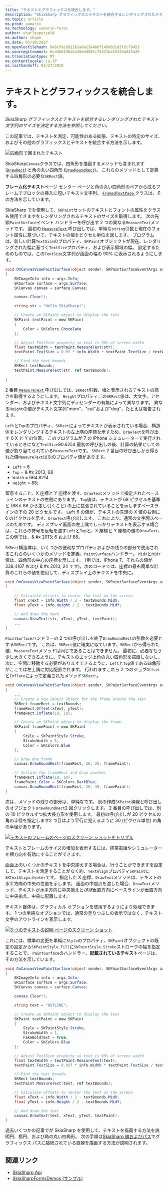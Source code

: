 ```yaml
---
title: "テキストとグラフィックスを統合します。"
description: "SkiaSharp グラフィックスとテキストを統合するレンダリングされたテキスト文字列のサイズを決定する方法を参照してください。"
ms.topic: article
ms.prod: xamarin
ms.technology: xamarin-forms
author: charlespetzold
ms.author: chape
ms.date: 03/10/2017
ms.openlocfilehash: 9a8cfac8911b1a8a13a4b6f149d02cd2f2c78453
ms.sourcegitcommit: 6cd40d190abe38edd50fc74331be15324a845a28
ms.translationtype: MT
ms.contentlocale: ja-JP
ms.lasthandoff: 02/27/2018
---
```

# <a name="integrating-text-and-graphics"></a>テキストとグラフィックスを統合します。

_SkiaSharp グラフィックスとテキストを統合するレンダリングされたテキスト文字列のサイズを決定する方法を参照してください。_

この記事では、テキストを測定、可能性のある拡張、テキストの特定のサイズ、およびその他のグラフィックスとテキストを統合する方法を示します。

![](text-images/textandgraphicsexample.png "四角形で囲まれたテキスト")

SkiaSharp`Canvas`クラスでは、四角形を描画するメソッドも含まれます ([`DrawRect`](https://developer.xamarin.com/api/member/SkiaSharp.SKCanvas.DrawRect/p/SkiaSharp.SKRect/SkiaSharp.SKPaint/)) と角の丸い四角形 ([`DrawRoundRect`](https://developer.xamarin.com/api/member/SkiaSharp.SKCanvas.DrawRoundRect/p/SkiaSharp.SKRect/System.Single/System.Single/SkiaSharp.SKPaint/))。 これらのメソッドとして定義する四角形の必要な`SKRect`値。

**フレーム化テキスト**ページ センター ページと角の丸い四角形のペアから成るフレームでブロックの挿入に短いテキスト文字列。 [ `FramedTextPage` ](https://github.com/xamarin/xamarin-forms-samples/blob/master/SkiaSharpForms/SkiaSharpFormsDemos/SkiaSharpFormsDemos/SkiaSharpFormsDemos/Basics/FramedTextPage.cs)クラスは、その方法を示しています。

SkiaSharp でを使用して、`SKPaint`セットのテキストとフォントの属性をクラスも使用できますをレンダリングされるテキストのサイズを取得します。 次の先頭`PaintSurface`イベント ハンドラーを呼び出す 2 つの異なる`MeasureText`メソッドです。 最初の[ `MeasureText` ](https://developer.xamarin.com/api/member/SkiaSharp.SKPaint.MeasureText/p/System.String/)呼び出しでは、単純な`string`引数と現在のフォント属性に基づいて、テキストの幅をピクセル単位を返します。 プログラムは、新しい計算`TextSize`のプロパティ、`SKPaint`オブジェクトが現在、レンダリングされた幅に基づく`TextSize`プロパティ、および表示領域の幅。 設定するためのものでは、この`TextSize`文字列が画面の幅の 90% に表示されるようにします。

```csharp
void OnCanvasViewPaintSurface(object sender, SKPaintSurfaceEventArgs args)
{
    SKImageInfo info = args.Info;
    SKSurface surface = args.Surface;
    SKCanvas canvas = surface.Canvas;

    canvas.Clear();

    string str = "Hello SkiaSharp!";

    // Create an SKPaint object to display the text
    SKPaint textPaint = new SKPaint
    {
        Color = SKColors.Chocolate
    };

    // Adjust TextSize property so text is 90% of screen width
    float textWidth = textPaint.MeasureText(str);
    textPaint.TextSize = 0.9f * info.Width * textPaint.TextSize / textWidth;

    // Find the text bounds
    SKRect textBounds;
    textPaint.MeasureText(str, ref textBounds);
    ...
}
```

2 番目[ `MeasureText` ](https://developer.xamarin.com/api/member/SkiaSharp.SKPaint.MeasureText/p/System.String/SkiaSharp.SKRect@/)呼び出しでは、`SKRect`引数、幅と表示されるテキストの高さを取得するようにします。 `Height`プロパティこの`SKRect`値は、大文字、アセンダー、およびテキスト文字列にディセンダーの有無によって異なります。 異なる`Height`の値がテキスト文字列"mom"、"cat"および"dog"、たとえば報告されます。

`Left`と`Top`のプロパティ、`SKRect`によってテキストが表示されている場合、構造体をレンダリングするテキストの左上隅の座標を示すため、`DrawText`を呼び出す 0 X と Y の位置。 このプログラムが 7 の iPhone シミュレーターで実行されているときになど`TextSize`90.6254 最初の呼び出しの後、計算の結果としての値が割り当てられている`MeasureText`です。 `SKRect` 2 番目の呼び出しから得られた値`MeasureText`は次のプロパティ値があります。

- `Left` = 6
- `Top` = & #x 2013; 68
- `Width` = 664.8214
- `Height` = 88;

留意すること、X 座標と Y 座標を渡す、`DrawText`メソッドで指定されたベースラインのテキストの左側にあります。 `Top`値は、テキストが 68 ピクセルを基準と (68 it 88 から差し引くこと) の上に拡張されていることを示しますベースラインの下の 20 ピクセルです。 `Left` 6 の値が、テキストの先頭の X 値の右側に 6 のピクセルを示す、`DrawText`呼び出します。 これにより、通常の文字間スペースのためです。 ディスプレイ画面の左上隅でしっかりテキストを表示する場合は、これらの符号を反転を渡す`Left`と`Top`と、X 座標と Y 座標の値の`DrawText`、この例では、& #x 2013; 6 および 68。

`SKRect`構造体は、いくつかの便利なプロパティおよびの残りの部分で使用されるこれらのいくつかのメソッドを定義、`PaintSurface`ハンドラー。 `MidX`と`MidY`値は、四角形の中心の座標を示します。 (例では、iPhone 7、それらの値が 338.4107 および & #x 2013; 24 です)。次のコードでは、座標の最も簡単な計算のこれらの値を使用して、ディスプレイ上のテキストを中央に。

```csharp
void OnCanvasViewPaintSurface(object sender, SKPaintSurfaceEventArgs args)
{
    ...
    // Calculate offsets to center the text on the screen
    float xText = info.Width / 2 - textBounds.MidX;
    float yText = info.Height / 2 - textBounds.MidY;

    // And draw the text
    canvas.DrawText(str, xText, yText, textPaint);
    ...
}
```

`PaintSurface`ハンドラーの 2 つの呼び出しを終了`DrawRoundRect`の引数を必要とする`SKRect`です。 これは、`SKRect`値に確実に似ています、`SKRect`から得られた値、`MeasureText`メソッドは同じであることはできません。 最初に、必要なもう少し大きくできるように、テキストのエッジ上角の丸い四角形を描画しないし、次に、空間に移動する必要がありますできるように、`Left`と`Top`値である四角形がここでは左上隅に対応配置されます。 行われますこれら 2 つのジョブ`Offset`と`Inflate`によって定義されたメソッド`SKRect`:。

```csharp
void OnCanvasViewPaintSurface(object sender, SKPaintSurfaceEventArgs args)
{
    ...
    // Create a new SKRect object for the frame around the text
    SKRect frameRect = textBounds;
    frameRect.Offset(xText, yText);
    frameRect.Inflate(10, 10);

    // Create an SKPaint object to display the frame
    SKPaint framePaint = new SKPaint
    {
        Style = SKPaintStyle.Stroke,
        StrokeWidth = 5,
        Color = SKColors.Blue
    };

    // Draw one frame
    canvas.DrawRoundRect(frameRect, 20, 20, framePaint);

    // Inflate the frameRect and draw another
    frameRect.Inflate(10, 10);
    framePaint.Color = SKColors.DarkBlue;
    canvas.DrawRoundRect(frameRect, 30, 30, framePaint);
}
```

次は、メソッドの残りの部分は、単純なです。 別の作成`SKPaint`枠線と呼び出しのオブジェクト`DrawRoundRect`2 回クリックします。 2 番目の呼び出しでは、別の 10 ピクセルずつ拡大長方形を使用します。 最初の呼び出しが 20 ピクセルの角の半径を指定します2 つ目はよう平行に見えるように 30 (ピクセル単位) の角の半径があります。

 [![](text-images/framedtext-small.png "テキストのフレームのページのスクリーン ショットをトリプル")](text-images/framedtext-large.png "フレーム化テキスト ページのトリプル スクリーン ショット")

テキストとフレームのサイズの増加を表示するには、携帯電話やシミュレーターを横方向を有効にすることができます。

画面上のいくつかのテキストを中央揃えする場合は、行うことができますを設定して、テキストを測定することがなく約、`TextAlign`プロパティ`SKPaint`に`SKTextAlign.Center`です。 指定した X 座標、`DrawText`メソッドは、テキストの水平方向の中央の位置を示します。 画面の中間点を渡した場合、`DrawText`メソッド、テキストが水平方向に中央揃えと*ほぼ*垂直方向にベースラインが垂直方向に中央揃え、中央に配置します。

テキスト自体は、グラフィカル オプションを使用するようにより処理できます。 1 つの単純なオプションでは、通常の塗りつぶしの表示ではなく、テキスト文字のアウトラインを表示します。

[![](text-images/outlinedtext-small.png "3 つのテキストの説明 ページのスクリーン ショット")](text-images/outlinedtext-large.png "3 つのテキストの説明 ページのスクリーン ショット")

これには、標準の変更を単純に`Style`のプロパティ、`SKPaint`オブジェクトの既定の設定から`SKPaintStyle.Fill`に`SKPaintStyle.Stroke`ストロークの幅を指定することで。 `PaintSurface`のハンドラー、**記載されているテキスト**ページは、その方法を示しています。

```csharp
void OnCanvasViewPaintSurface(object sender, SKPaintSurfaceEventArgs args)
{
    SKImageInfo info = args.Info;
    SKSurface surface = args.Surface;
    SKCanvas canvas = surface.Canvas;

    canvas.Clear();

    string text = "OUTLINE";

    // Create an SKPaint object to display the text
    SKPaint textPaint = new SKPaint
    {
        Style = SKPaintStyle.Stroke,
        StrokeWidth = 1,
        FakeBoldText = true,
        Color = SKColors.Blue
    };

    // Adjust TextSize property so text is 95% of screen width
    float textWidth = textPaint.MeasureText(text);
    textPaint.TextSize = 0.95f * info.Width * textPaint.TextSize / textWidth;

    // Find the text bounds
    SKRect textBounds;
    textPaint.MeasureText(text, ref textBounds);

    // Calculate offsets to center the text on the screen
    float xText = info.Width / 2 - textBounds.MidX;
    float yText = info.Height / 2 - textBounds.MidY;

    // And draw the text
    canvas.DrawText(text, xText, yText, textPaint);
}
```

 過去いくつかの記事でが SkiaSharp を使用して、テキストを描画する方法を説明円、楕円、および角の丸い四角形。 次の手順は[SkiaSharp 線およびパス](~/xamarin-forms/user-interface/graphics/skiasharp/paths/paths.md)でグラフィックス パスに接続されている直線を描画する方法が説明されます。


## <a name="related-links"></a>関連リンク

- [SkiaSharp Api](https://developer.xamarin.com/api/root/SkiaSharp/)
- [SkiaSharpFormsDemos (サンプル)](https://developer.xamarin.com/samples/xamarin-forms/SkiaSharpForms/SkiaSharpFormsDemos/)

